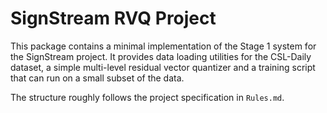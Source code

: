# SignStream RVQ Project

This package contains a minimal implementation of the Stage 1 system
for the SignStream project. It provides data loading utilities for the
CSL-Daily dataset, a simple multi-level residual vector quantizer and a
training script that can run on a small subset of the data.

The structure roughly follows the project specification in `Rules.md`.
